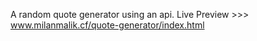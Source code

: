 A random quote generator using an api. 
Live Preview >>> www.milanmalik.cf/quote-generator/index.html
